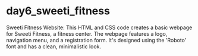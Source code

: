 # day6_sweeti_fitness
Sweeti Fitness Website: This HTML and CSS code creates a basic webpage for Sweeti Fitness, a fitness center. The webpage features a logo, navigation menu, and a registration form. It's designed using the 'Roboto' font and has a clean, minimalistic look.
